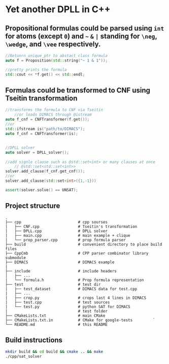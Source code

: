 # Yet another DPLL in C++

## Propositional formulas could be parsed using `int` for atoms (except `0`) and `~` `&` `|` standing for `\neg`, `\wedge`, and `\vee` respectively.
```CPP
//Retunrn unique_ptr to abstact class formula
auto f = Proposition(std::string("~ 1 & 1"));

//pretty prints the formula
std::cout << *f.get() << std::endl;
```

## Formulas could be transformed to CNF using Tseitin transformation

```CPP
//transforms the formula to CNF via Tseitin
    //or loads DIMACS through @istream
auto f_cnf = CNFTransformer(f.get());
//or
std::ifstream is("path/to/DIMACS");
auto f_cnf = CNFTransformer(is);
```

##  

```CPP
//DPLL solver
auto solver = DPLL_solver();
    
//add signle clause such as @std::set<int> or many clauses at once
    // @std::set<std::set<int>>
solver.add_clause(f_cnf.get_cnf());
//or
solver.add_clause(std::set<int>({1,-1}))

assert(solver.solve() == UNSAT);
```

## Project structure

    .
    ├── cpp                         # cpp sourses
    |   ├── CNF.cpp                 # Tseitin's transformation
    |   ├── DPLL.cpp                # DPLL solver
    |   ├── main.cpp                # main example + clique
    |   └── prop_parser.cpp         # prop formula parser               
    ├── build                       # convenient directory to place build files
    ├── CppCmb                      # CPP parser combinator library submodule 
    ├── DIMACS                      # DIMACS example
    |    
    ├── include                     # include headers
    │   ├── ...
    |   └── formula.h               # Prop formula representation 
    ├── test                        # test dir 
    |   ├── test_dataset            # DIMACS data for test.cpp
    |   ├── ...
    |   ├── crop.py                 # crops last 4 lines in DIMACS
    |   ├── test.cpp                # test sources
    |   └── test.py                 # python SAT for DIMACS
    |                               # test folder
    ├── CMakeLists.txt              # main CMake
    ├── CMakeLists.txt.in           # CMake for google-tests         `
    └── README.md                   # this README

## Build instructions
```bash
mkdir build && cd build && cmake .. && make
./cpp/sat_solver
```